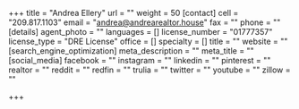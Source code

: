 +++
title = "Andrea Ellery"
url = ""
weight = 50
[contact]
cell = "209.817.1103"
email = "andrea@andrearealtor.house"
fax = ""
phone = ""
[details]
agent_photo = ""
languages = []
license_number = "01777357"
license_type = "DRE License"
office = []
specialty = []
title = ""
website = ""
[search_engine_optimization]
meta_description = ""
meta_title = ""
[social_media]
facebook = ""
instagram = ""
linkedin = ""
pinterest = ""
realtor = ""
reddit = ""
redfin = ""
trulia = ""
twitter = ""
youtube = ""
zillow = ""

+++
